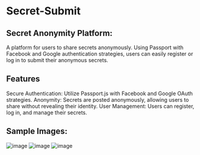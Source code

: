 # Secret-Submit

## Secret Anonymity Platform:
A platform for users to share secrets anonymously. Using Passport with Facebook and Google authentication strategies, users can easily register or log in to submit their anonymous secrets.

## Features
Secure Authentication: Utilize Passport.js with Facebook and Google OAuth strategies.
Anonymity: Secrets are posted anonymously, allowing users to share without revealing their identity.
User Management: Users can register, log in, and manage their secrets.

## Sample Images:

![image](https://github.com/quingo99/Secret-Submit/assets/77297529/ac1493bc-8a2f-41ea-966b-e9fc41bc2680)
![image](https://github.com/quingo99/Secret-Submit/assets/77297529/17548694-6ece-4cb3-82b0-31524bf5e477)
![image](https://github.com/quingo99/Secret-Submit/assets/77297529/44f8b0c3-891e-439a-825b-4171b72860a8)


